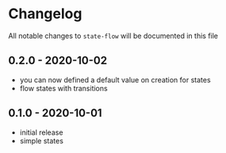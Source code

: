 # Changelog

All notable changes to `state-flow` will be documented in this file

## 0.2.0 - 2020-10-02

- you can now defined a default value on creation for states
- flow states with transitions


## 0.1.0 - 2020-10-01

- initial release
- simple states

